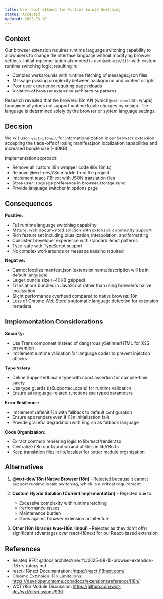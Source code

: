 ```yaml
---
title: Use react-i18next for Runtime Locale Switching
status: Accepted
updated: 2025-08-10
---
```


## Context

Our browser extension requires runtime language switching capability to allow users to change the interface language without modifying browser settings. Initial implementation attempted to use `@wxt-dev/i18n` with custom runtime switching logic, resulting in:

- Complex workarounds with runtime fetching of messages.json files
- Message passing complexity between background and content scripts
- Poor user experience requiring page reloads
- Violation of browser extension architecture patterns

Research revealed that the browser.i18n API (which `@wxt-dev/i18n` wraps) fundamentally does not support runtime locale changes by design. The language is determined solely by the browser or system language settings.

## Decision

We will use `react-i18next` for internationalization in our browser extension, accepting the trade-offs of losing manifest.json localization capabilities and increased bundle size (~40KB).

Implementation approach:

- Remove all custom i18n wrapper code (lib/i18n.ts)
- Remove @wxt-dev/i18n module from the project
- Implement react-i18next with JSON translation files
- Store user language preference in browser.storage.sync
- Provide language switcher in options page

## Consequences

**Positive:**

- Full runtime language switching capability
- Mature, well-documented solution with extensive community support
- Rich feature set including pluralization, interpolation, and formatting
- Consistent developer experience with standard React patterns
- Type-safe with TypeScript support
- No complex workarounds or message passing required

**Negative:**

- Cannot localize manifest.json (extension name/description will be in default language)
- Larger bundle size (~40KB gzipped)
- Translations bundled in JavaScript rather than using browser's native localization
- Slight performance overhead compared to native browser.i18n
- Loss of Chrome Web Store's automatic language detection for extension metadata

## Implementation Considerations

**Security:**

- Use Trans component instead of dangerouslySetInnerHTML for XSS prevention
- Implement runtime validation for language codes to prevent injection attacks

**Type Safety:**

- Define SupportedLocale type with const assertion for compile-time safety
- Use type guards (isSupportedLocale) for runtime validation
- Ensure all language-related functions use typed parameters

**Error Resilience:**

- Implement safeInitI18n with fallback to default configuration
- Ensure app renders even if i18n initialization fails
- Provide graceful degradation with English as fallback language

**Code Organization:**

- Extract common rendering logic to lib/react/render.tsx
- Centralize i18n configuration and utilities in lib/i18n.ts
- Keep translation files in lib/locales/ for better module organization

## Alternatives

1. **@wxt-dev/i18n (Native Browser i18n)** - Rejected because it cannot support runtime locale switching, which is a critical requirement

2. **Custom Hybrid Solution (Current Implementation)** - Rejected due to:
   - Excessive complexity with runtime fetching
   - Performance issues
   - Maintenance burden
   - Goes against browser extension architecture

3. **Other i18n libraries (vue-i18n, lingui)** - Rejected as they don't offer significant advantages over react-i18next for our React-based extension

## References

- Related RFC: @docs/architecture/rfc/2025-08-10-browser-extension-i18n-strategy.md
- react-i18next Documentation: https://react.i18next.com/
- Chrome Extension i18n Limitations: https://developer.chrome.com/docs/extensions/reference/i18n/
- WXT i18n Module Discussion: https://github.com/wxt-dev/wxt/discussions/930
